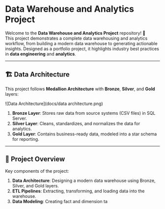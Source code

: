 # Data Warehouse and Analytics Project

Welcome to the **Data Warehouse and Analytics Project** repository! 🚀  
This project demonstrates a complete data warehousing and analytics workflow, from building a modern data warehouse to generating actionable insights. Designed as a portfolio project, it highlights industry best practices in **data engineering** and **analytics**.

---

## 🏗️ Data Architecture

This project follows **Medallion Architecture** with **Bronze**, **Silver**, and **Gold** layers:

![Data Architecture](docs/data architecture.png)

1. **Bronze Layer**: Stores raw data from source systems (CSV files) in SQL Server.  
2. **Silver Layer**: Cleans, standardizes, and normalizes the data for analytics.  
3. **Gold Layer**: Contains business-ready data, modeled into a star schema for reporting.

---

## 📖 Project Overview

Key components of the project:

1. **Data Architecture**: Designing a modern data warehouse using Bronze, Silver, and Gold layers.  
2. **ETL Pipelines**: Extracting, transforming, and loading data into the warehouse.  
3. **Data Modeling**: Creating fact and dimension ta
